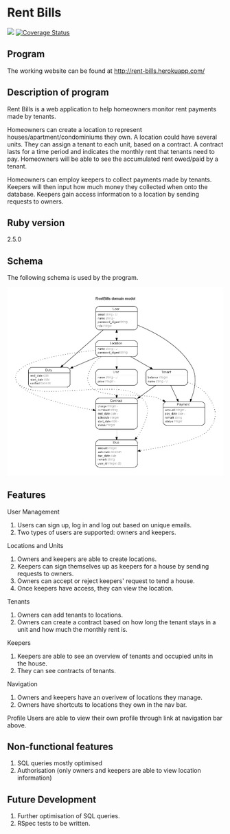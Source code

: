 # Rent Bills

 <img src="https://travis-ci.com/sciffany/rent-bills.svg?branch=master"></img>
 [![Coverage Status](https://coveralls.io/repos/github/sciffany/rent-bills/badge.svg?branch=master)](https://coveralls.io/github/sciffany/rent-bills?branch=master)

## Program

The working website can be found at http://rent-bills.herokuapp.com/

## Description of program

Rent Bills is a web application to help homeowners monitor rent payments made by tenants.

Homeowners can create a location to represent houses/apartment/condominiums they own. A location could have several units. They can assign a tenant to each unit, based on a contract. A contract lasts for a time period and indicates the monthly rent that tenants need to pay. Homeowners will be able to see the accumulated rent owed/paid by a tenant.

Homeowners can employ keepers to collect payments made by tenants. Keepers will then input how much money they collected when onto the database. Keepers gain access information to a location by sending requests to owners.

## Ruby version

2.5.0

## Schema

The following schema is used by the program.

![ERD](erd.png)


## Features

User Management
1. Users can sign up, log in and log out based on unique emails.
2. Two types of users are supported: owners and keepers.

Locations and Units
1. Owners and keepers are able to create locations.
2. Keepers can sign themselves up as keepers for a house by sending requests to owners.
3. Owners can accept or reject keepers' request to tend a house.
4. Once keepers have access, they can view the location.

Tenants
1. Owners can add tenants to locations.
2. Owners can create a contract based on how long the tenant stays in a unit and how much the monthly rent is.

Keepers
1. Keepers are able to see an overview of tenants and occupied units in the house.
2. They can see contracts of tenants.

Navigation
1. Owners and keepers have an overivew of locations they manage.
2. Owners have shortcuts to locations they own in the nav bar.

Profile
Users are able to view their own profile through link at navigation bar above.

## Non-functional features
1. SQL queries mostly optimised
2. Authorisation (only owners and keepers are able to view location information)

## Future Development
1. Further optimisation of SQL queries.
2. RSpec tests to be written.
